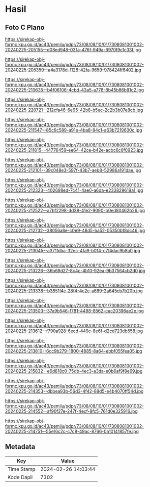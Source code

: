 # Hasil

## Foto C Plano

https://sirekap-obj-formc.kpu.go.id/ac43/pemilu/pdpr/73/08/08/10/01/7308081001002-20240225-205155--d08ed948-031a-476f-949a-6970f9c1c33f.jpg

https://sirekap-obj-formc.kpu.go.id/ac43/pemilu/pdpr/73/08/08/10/01/7308081001002-20240225-205359--a4a3178d-f128-42fa-9659-978424ff6402.jpg

https://sirekap-obj-formc.kpu.go.id/ac43/pemilu/pdpr/73/08/08/10/01/7308081001002-20240225-210635--b4f06106-4cbd-43a5-a778-8b45b86b81c2.jpg

https://sirekap-obj-formc.kpu.go.id/ac43/pemilu/pdpr/73/08/08/10/01/7308081001002-20240225-220721--212cfa46-6e95-42b8-b5ec-2c2b3b07e8cb.jpg

https://sirekap-obj-formc.kpu.go.id/ac43/pemilu/pdpr/73/08/08/10/01/7308081001002-20240225-211547--85c9c589-a91e-4ba8-84c1-a63b7219600c.jpg

https://sirekap-obj-formc.kpu.go.id/ac43/pemilu/pdpr/73/08/08/10/01/7308081001002-20240225-211815--44776459-ee64-42ce-b42e-acbc6c6f0923.jpg

https://sirekap-obj-formc.kpu.go.id/ac43/pemilu/pdpr/73/08/08/10/01/7308081001002-20240225-212101--39c048e3-597f-43b7-aeb8-52986a191dae.jpg

https://sirekap-obj-formc.kpu.go.id/ac43/pemilu/pdpr/73/08/08/10/01/7308081001002-20240225-212323--402698ed-7c41-4ae0-a6da-e233829619a1.jpg

https://sirekap-obj-formc.kpu.go.id/ac43/pemilu/pdpr/73/08/08/10/01/7308081001002-20240225-212522--a7bf2298-dd38-41e2-9090-b0ed80462b26.jpg

https://sirekap-obj-formc.kpu.go.id/ac43/pemilu/pdpr/73/08/08/10/01/7308081001002-20240225-212732--38056a8e-c0e9-48d5-ba52-05350b18dc46.jpg

https://sirekap-obj-formc.kpu.go.id/ac43/pemilu/pdpr/73/08/08/10/01/7308081001002-20240225-213045--a371fdba-32ec-4fa9-b014-c7f4dac9b8a0.jpg

https://sirekap-obj-formc.kpu.go.id/ac43/pemilu/pdpr/73/08/08/10/01/7308081001002-20240225-213226--36b69d27-8c4c-4b10-92ea-9b37564cb2d0.jpg

https://sirekap-obj-formc.kpu.go.id/ac43/pemilu/pdpr/73/08/08/10/01/7308081001002-20240225-213338--b3851f4c-28f4-4e2e-a689-2a645cb7b20b.jpg

https://sirekap-obj-formc.kpu.go.id/ac43/pemilu/pdpr/73/08/08/10/01/7308081001002-20240225-213503--37a9b546-f781-4498-8562-cac20396ae2e.jpg

https://sirekap-obj-formc.kpu.go.id/ac43/pemilu/pdpr/73/08/08/10/01/7308081001002-20240225-213612--f790a928-6ecd-449c-8e6f-d2cd723db558.jpg

https://sirekap-obj-formc.kpu.go.id/ac43/pemilu/pdpr/73/08/08/10/01/7308081001002-20240225-213810--6cc9b279-1800-4885-8a64-ebbf055fea05.jpg

https://sirekap-obj-formc.kpu.go.id/ac43/pemilu/pdpr/73/08/08/10/01/7308081001002-20240225-215832--e6d818c0-75db-4ec3-a3da-e0b6af9f8e69.jpg

https://sirekap-obj-formc.kpu.go.id/ac43/pemilu/pdpr/73/08/08/10/01/7308081001002-20240225-214353--dbbea93b-56d3-4f42-88d5-e4b4070ff54d.jpg

https://sirekap-obj-formc.kpu.go.id/ac43/pemilu/pdpr/73/08/08/10/01/7308081001002-20240225-214552--af90f27e-247f-4ecf-8fc5-761d0e325916.jpg

https://sirekap-obj-formc.kpu.go.id/ac43/pemilu/pdpr/73/08/08/10/01/7308081001002-20240225-214751--55e16c2c-c7c8-49ac-8766-0a10141857fe.jpg


## Metadata

| Key        | Value               |
| ---------- | ------------------- |
| Time Stamp | 2024-02-26 14:03:44 |
| Kode Dapil | 7302                |



